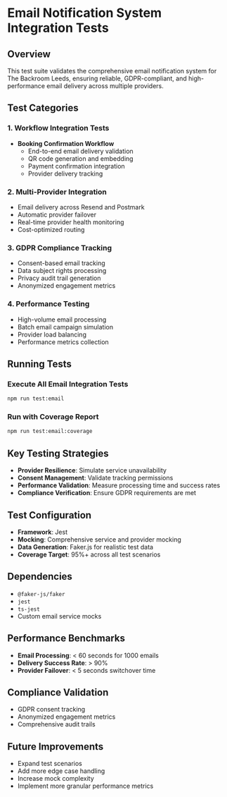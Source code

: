 # Email Notification System Integration Tests

## Overview
This test suite validates the comprehensive email notification system for The Backroom Leeds, ensuring reliable, GDPR-compliant, and high-performance email delivery across multiple providers.

## Test Categories

### 1. Workflow Integration Tests
- **Booking Confirmation Workflow**
  - End-to-end email delivery validation
  - QR code generation and embedding
  - Payment confirmation integration
  - Provider delivery tracking

### 2. Multi-Provider Integration
- Email delivery across Resend and Postmark
- Automatic provider failover
- Real-time provider health monitoring
- Cost-optimized routing

### 3. GDPR Compliance Tracking
- Consent-based email tracking
- Data subject rights processing
- Privacy audit trail generation
- Anonymized engagement metrics

### 4. Performance Testing
- High-volume email processing
- Batch email campaign simulation
- Provider load balancing
- Performance metrics collection

## Running Tests

### Execute All Email Integration Tests
```bash
npm run test:email
```

### Run with Coverage Report
```bash
npm run test:email:coverage
```

## Key Testing Strategies

- **Provider Resilience**: Simulate service unavailability
- **Consent Management**: Validate tracking permissions
- **Performance Validation**: Measure processing time and success rates
- **Compliance Verification**: Ensure GDPR requirements are met

## Test Configuration

- **Framework**: Jest
- **Mocking**: Comprehensive service and provider mocking
- **Data Generation**: Faker.js for realistic test data
- **Coverage Target**: 95%+ across all test scenarios

## Dependencies
- `@faker-js/faker`
- `jest`
- `ts-jest`
- Custom email service mocks

## Performance Benchmarks
- **Email Processing**: &lt; 60 seconds for 1000 emails
- **Delivery Success Rate**: &gt; 90%
- **Provider Failover**: &lt; 5 seconds switchover time

## Compliance Validation
- GDPR consent tracking
- Anonymized engagement metrics
- Comprehensive audit trails

## Future Improvements
- Expand test scenarios
- Add more edge case handling
- Increase mock complexity
- Implement more granular performance metrics